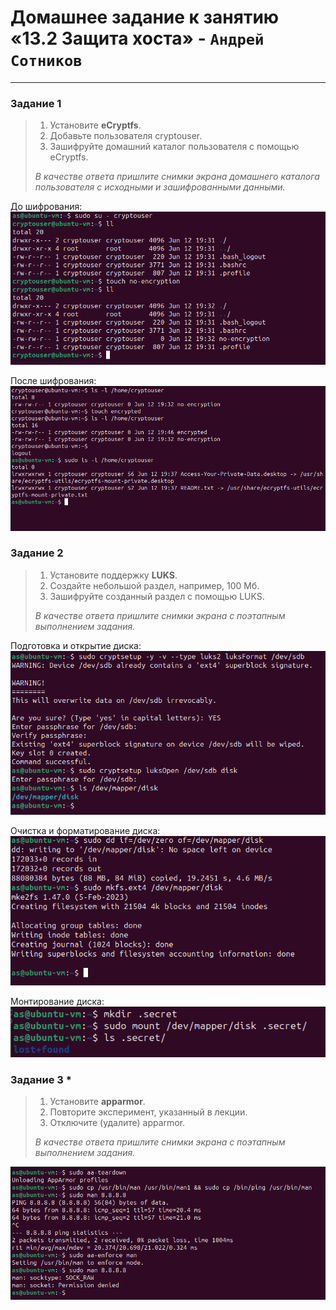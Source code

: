 # Домашнее задание к занятию «13.2 Защита хоста» - `Андрей Сотников`

---

### Задание 1

>1. Установите **eCryptfs**.
>2. Добавьте пользователя cryptouser.
>3. Зашифруйте домашний каталог пользователя с помощью eCryptfs.
>
> *В качестве ответа  пришлите снимки экрана домашнего каталога пользователя с исходными и зашифрованными данными.*  

До шифрования:  
![Before](img/before_encryption.png)

После шифрования:  
![After](img/after_encryption.png)

### Задание 2

>1. Установите поддержку **LUKS**.
>2. Создайте небольшой раздел, например, 100 Мб.
>3. Зашифруйте созданный раздел с помощью LUKS.
>
>*В качестве ответа пришлите снимки экрана с поэтапным выполнением задания.*

Подготовка и открытие диска:  
![1](img/LUKS_mount.png)

Очистка и форматирование диска:  
![2](img/LUKS_format.png)

Монтирование диска:  
![3](img/LUKS_mount_disk.png)

### Задание 3 *

>1. Установите **apparmor**.
>2. Повторите эксперимент, указанный в лекции.
>3. Отключите (удалите) apparmor.
>
>*В качестве ответа пришлите снимки экрана с поэтапным выполнением задания.*

![aa](img/aa.png)
